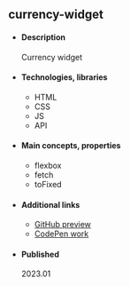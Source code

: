 ## currency-widget

- #### Description
  Currency widget
  
- #### Technologies, libraries
  - HTML
  - CSS
  - JS
  - API

- #### Main concepts, properties
  - flexbox
  - fetch
  - toFixed

- #### Additional links
  - [GitHub preview](https://htmlpreview.github.io/?https://github.com/tadeg/website-design/blob/main/pr0012-currency-widget/index.html)
  - [CodePen work](https://codepen.io/tadeT/pen/yLqEzKY)
    
- #### Published 
    2023.01
